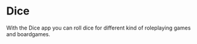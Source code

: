 # Dice
With the Dice app you can roll dice for different kind of roleplaying games and boardgames. 
